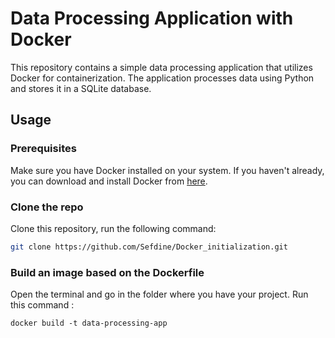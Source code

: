 # Data Processing Application with Docker

This repository contains a simple data processing application that utilizes Docker for containerization. The application processes data using Python and stores it in a SQLite database.

## Usage

### Prerequisites

Make sure you have Docker installed on your system. If you haven't already, you can download and install Docker from [here](https://www.docker.com/get-started).

### Clone the repo

Clone this repository, run the following command:

```bash
git clone https://github.com/Sefdine/Docker_initialization.git
```

### Build an image based on the Dockerfile

Open the terminal and go in the folder where you have your project. Run this command :

```
docker build -t data-processing-app
```

